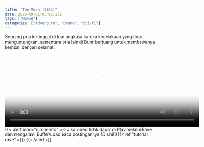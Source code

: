 ```yaml
---
title: "The Moon (2023)"
date: 2023-09-01T05:06:13Z
tags: ["Movie"]
categories: ["Adventure", "Drama", "Sci-Fi"]
---
```


Seorang pria tertinggal di luar angkasa karena kecelakaan yang tidak menguntungkan, sementara pria lain di Bumi berjuang untuk membawanya kembali dengan selamat.

<video id="video-2" 
class="art-preview lazy video-js vjs-default-skin vjs-big-play-centered" 
controls preload="auto" 
width="640" 
height="240" 
poster="https://www.themoviedb.org/t/p/original/pLwIQMNT4s2DbyftxR5LY390Gkc.jpg" 
data-setup='{ "example_option": true, "width": "auto", "height": "auto", "techOrder": ["html5","flash"] }' 
onseeked="true"> <source src="https://kp3d-my.sharepoint.com/personal/ryoo_kp3d_onmicrosoft_com/_layouts/15/download.aspx?share=Eat4QpR9DapKsCm0E_wVj9kBk0MmrcxNnVBSw_Gq_m9q-Q" type='video/mp4'>
</video>
<br>
{{< alert icon="circle-info" >}}
Jika video tidak dapat di Play melalui Rave dan mengalami Buffer/Load baca postingannya [Disini!]({{< ref "tutorial rave" >}})
{{< /alert >}}

